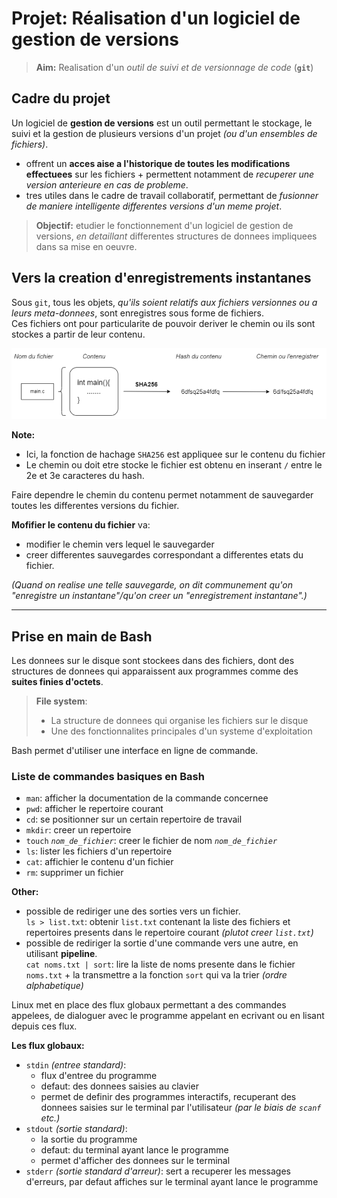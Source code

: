 # Projet: Réalisation d'un logiciel de gestion de versions
> **Aim:** Realisation d'un *outil de suivi et de versionnage de code* (**`git`**)
## Cadre du projet
Un logiciel de **gestion de versions** est un outil permettant le stockage, le suivi et la gestion de plusieurs versions d'un projet *(ou d'un ensembles de fichiers)*. 
- offrent un **acces aise a l'historique de toutes les modifications effectuees** sur les fichiers + permettent notamment de *recuperer une version anterieure en cas de probleme*. 
- tres utiles dans le cadre de travail collaboratif, permettant de *fusionner de maniere intelligente differentes versions d'un meme projet*. 
> **Objectif:** etudier le fonctionnement d'un logiciel de gestion de versions, *en detaillant* differentes structures de donnees impliquees dans sa mise en oeuvre. 
## Vers la creation d'enregistrements instantanes
Sous `git`, tous les objets, *qu'ils soient relatifs aux fichiers versionnes ou a leurs meta-donnees*, sont enregistres sous forme de fichiers. <br>
Ces fichiers ont pour particularite de pouvoir deriver le chemin ou ils sont stockes a partir de leur contenu. 
<p align="center"><img src="fichiers-stocke.png"></p>

**Note:** 
- Ici, la fonction de hachage `SHA256` est appliquee sur le contenu du fichier
- Le chemin ou doit etre stocke le fichier est obtenu en inserant `/` entre le 2e et 3e caracteres du hash. 

Faire dependre le chemin du contenu permet notamment de sauvegarder toutes les differentes versions du fichier. 


**Mofifier le contenu du fichier** va: 
- modifier le chemin vers lequel le sauvegarder 
- creer differentes sauvegardes correspondant a differentes etats du fichier. 

*(Quand on realise une telle sauvegarde, on dit communement qu'on "enregistre un instantane"/qu'on creer un "enregistrement instantane".)*
***
## Prise en main de Bash
Les donnees sur le disque sont stockees dans des fichiers, dont des structures de donnees qui apparaissent aux programmes comme des **suites finies d'octets**. 
> **File system**: 
>- La structure de donnees qui organise les fichiers sur le disque
>- Une des fonctionnalites principales d'un systeme d'exploitation

Bash permet d'utiliser une interface en ligne de commande.
### Liste de commandes basiques en Bash
- `man`: afficher la documentation de la commande concernee
- `pwd`: afficher le repertoire courant
- `cd`: se positionner sur un certain repertoire de travail
- `mkdir`: creer un repertoire
- `touch` *`nom_de_fichier`*: creer le fichier de nom *`nom_de_fichier`*
- `ls`: lister les fichiers d'un repertoire
- `cat`: affichier le contenu d'un fichier
- `rm`: supprimer un fichier

**Other:** 
- possible de rediriger une des sorties vers un fichier. <br>
  `ls > list.txt`: obtenir `list.txt` contenant la liste des fichiers et repertoires presents dans le repertoire courant *(plutot creer `list.txt`)*
- possible de rediriger la sortie d'une commande vers une autre, en utilisant **pipeline**. <br>
`cat noms.txt | sort`: lire la liste de noms presente dans le fichier `noms.txt` + la transmettre a la fonction `sort` qui va la trier *(ordre alphabetique)*

Linux met en place des flux globaux permettant a des commandes appelees, de dialoguer avec le programme appelant en ecrivant ou en lisant depuis ces flux.

**Les flux globaux:** 
- `stdin` *(entree standard)*: 
  - flux d'entree du programme
  - defaut: des donnees saisies au clavier
  - permet de definir des programmes interactifs, recuperant des donnees saisies sur le terminal par l'utilisateur *(par le biais de `scanf` etc.)*
- `stdout` *(sortie standard)*: 
  - la sortie du programme
  - defaut: du terminal ayant lance le programme
  - permet d'afficher des donnees sur le terminal
- `stderr` *(sortie standard d'arreur)*: sert a recuperer les messages d'erreurs, par defaut affiches sur le terminal ayant lance le programme
